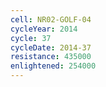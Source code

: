 ```yaml
---
cell: NR02-GOLF-04
cycleYear: 2014
cycle: 37
cycleDate: 2014-37
resistance: 435000
enlightened: 254000 
---
```

      